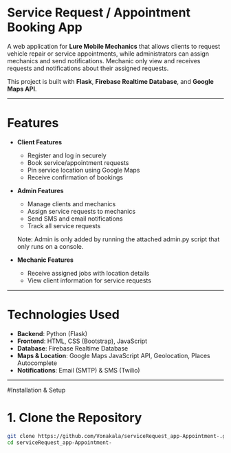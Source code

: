 # Service Request / Appointment Booking App

A web application for **Lure Mobile Mechanics** that allows clients to request vehicle repair or service appointments, while administrators can assign mechanics and send notifications. Mechanic only view and receives requests and notifications about their assigned requests.  

This project is built with **Flask**, **Firebase Realtime Database**, and **Google Maps API**.  

---

# Features

- **Client Features**
  - Register and log in securely  
  - Book service/appointment requests  
  - Pin service location using Google Maps  
  - Receive confirmation of bookings  

- **Admin Features**
  - Manage clients and mechanics  
  - Assign service requests to mechanics  
  - Send SMS and email notifications  
  - Track all service requests

  Note: Admin is only added by running the attached admin.py script that only runs on a console.

- **Mechanic Features**
  - Receive assigned jobs with location details  
  - View client information for service requests  

---

# Technologies Used

- **Backend**: Python (Flask)  
- **Frontend**: HTML, CSS (Bootstrap), JavaScript  
- **Database**: Firebase Realtime Database  
- **Maps & Location**: Google Maps JavaScript API, Geolocation, Places Autocomplete  
- **Notifications**: Email (SMTP) & SMS (Twilio)  

---

#Installation & Setup

# 1. Clone the Repository
```bash
git clone https://github.com/Vonakala/serviceRequest_app-Appointment-.git
cd serviceRequest_app-Appointment-
